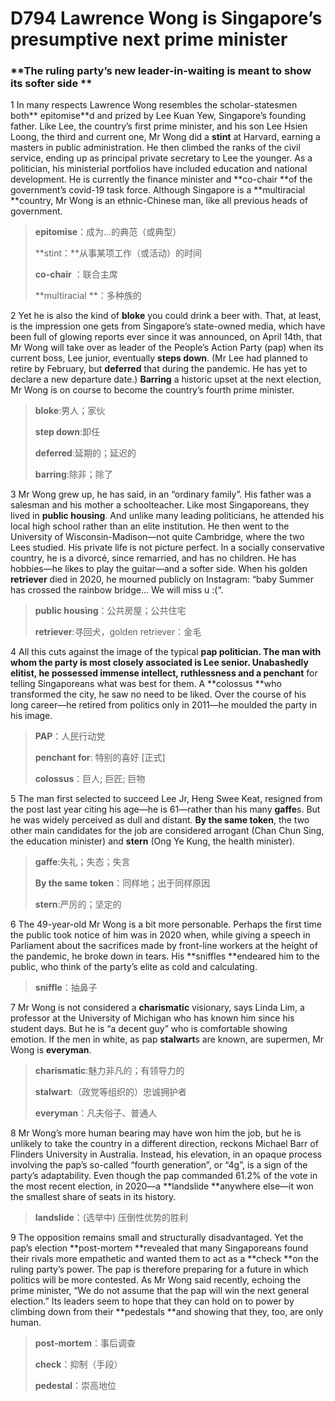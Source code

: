 # D794 Lawrence Wong is Singapore’s presumptive next prime minister
### **The ruling party’s new leader-in-waiting is meant to show its softer side  **
1 In many respects Lawrence Wong resembles the scholar-statesmen both** epitomise**d and prized by Lee Kuan Yew, Singapore’s founding father. Like Lee, the country’s first prime minister, and his son Lee Hsien Loong, the third and current one, Mr Wong did a **stint** at Harvard, earning a masters in public administration. He then climbed the ranks of the civil service, ending up as principal private secretary to Lee the younger. As a politician, his ministerial portfolios have included education and national development. He is currently the finance minister and **co-chair **of the government’s covid-19 task force. Although Singapore is a **multiracial **country, Mr Wong is an ethnic-Chinese man, like all previous heads of government.

> **epitomise**：成为…的典范（或典型）
 > 
> **stint：**从事某项工作（或活动）的时间
 > 
> **co-chair** ：联合主席
 > 
> **multiracial **：多种族的
 > 

2 Yet he is also the kind of **bloke** you could drink a beer with. That, at least, is the impression one gets from Singapore’s state-owned media, which have been full of glowing reports ever since it was announced, on April 14th, that Mr Wong will take over as leader of the People’s Action Party (pap) when its current boss, Lee junior, eventually **steps down**. (Mr Lee had planned to retire by February, but **deferred** that during the pandemic. He has yet to declare a new departure date.) **Barring** a historic upset at the next election, Mr Wong is on course to become the country’s fourth prime minister.

> **bloke**:男人；家伙
 > 
> **step down**:卸任
 > 
> **deferred**:延期的；延迟的
 > 
> **barring**:除非；除了
 > 

3 Mr Wong grew up, he has said, in an “ordinary family”. His father was a salesman and his mother a schoolteacher. Like most Singaporeans, they lived in **public housing**. And unlike many leading politicians, he attended his local high school rather than an elite institution. He then went to the University of Wisconsin-Madison—not quite Cambridge, where the two Lees studied. His private life is not picture perfect. In a socially conservative country, he is a divorcé, since remarried, and has no children. He has hobbies—he likes to play the guitar—and a softer side. When his golden **retriever** died in 2020, he mourned publicly on Instagram: “baby Summer has crossed the rainbow bridge… We will miss u :(“.

> **public housing**：公共房屋；公共住宅
 > 
> **retriever**:寻回犬，golden retriever：金毛
 > 

4 All this cuts against the image of the typical **pap **politician. The man with whom the party is most closely associated is Lee senior. **Unabashedly** elitist, he possessed immense intellect, ruthlessness and a** penchant** for telling Singaporeans what was best for them. A **colossus **who transformed the city, he saw no need to be liked. Over the course of his long career—he retired from politics only in 2011—he moulded the party in his image.

> **PAP**：人民行动党
 > 
> **penchant for**: 特别的喜好 [正式]
 > 
> **colossus**：巨人; 巨匠; 巨物
 > 

5 The man first selected to succeed Lee Jr, Heng Swee Keat, resigned from the post last year citing his age—he is 61—rather than his many **gaffe**s. But he was widely perceived as dull and distant. **By the same token**, the two other main candidates for the job are considered arrogant (Chan Chun Sing, the education minister) and **stern** (Ong Ye Kung, the health minister).

> **gaffe**:失礼；失态；失言
 > 
> **By the same token**：同样地；出于同样原因
 > 
> **stern**:严厉的；坚定的
 > 

6 The 49-year-old Mr Wong is a bit more personable. Perhaps the first time the public took notice of him was in 2020 when, while giving a speech in Parliament about the sacrifices made by front-line workers at the height of the pandemic, he broke down in tears. His **sniffles **endeared him to the public, who think of the party’s elite as cold and calculating.

> **sniffle**：抽鼻子
 > 

7 Mr Wong is not considered a **charismatic** visionary, says Linda Lim, a professor at the University of Michigan who has known him since his student days. But he is “a decent guy” who is comfortable showing emotion. If the men in white, as pap **stalwart**s are known, are supermen, Mr Wong is **everyman**.

> **charismatic**:魅力非凡的；有领导力的
 > 
> **stalwart**:（政党等组织的）忠诚拥护者
 > 
> **everyman**：凡夫俗子、普通人
 > 

8 Mr Wong’s more human bearing may have won him the job, but he is unlikely to take the country in a different direction, reckons Michael Barr of Flinders University in Australia. Instead, his elevation, in an opaque process involving the pap’s so-called “fourth generation”, or “4g”, is a sign of the party’s adaptability. Even though the pap commanded 61.2% of the vote in the most recent election, in 2020—a **landslide **anywhere else—it won the smallest share of seats in its history.

> **landslide**：(选举中) 压倒性优势的胜利
 > 

9 The opposition remains small and structurally disadvantaged. Yet the pap’s election **post-mortem **revealed that many Singaporeans found their rivals more empathetic and wanted them to act as a **check **on the ruling party’s power. The pap is therefore preparing for a future in which politics will be more contested. As Mr Wong said recently, echoing the prime minister, “We do not assume that the pap will win the next general election.” Its leaders seem to hope that they can hold on to power by climbing down from their **pedestals **and showing that they, too, are only human.

> **post-mortem**：事后调查
 > 
> **check**：抑制（手段）
 > 
> **pedestal**：崇高地位
 > 


